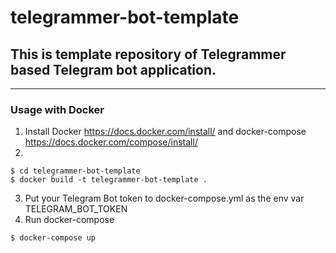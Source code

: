 # telegrammer-bot-template

## This is template repository of Telegrammer based Telegram bot application.

---------------

### Usage with Docker

1. Install Docker https://docs.docker.com/install/ and docker-compose https://docs.docker.com/compose/install/
2. 
```
$ cd telegrammer-bot-template
$ docker build -t telegrammer-bot-template .
```
3. Put your Telegram Bot token to docker-compose.yml as the env var TELEGRAM_BOT_TOKEN
4. Run docker-compose 
```
$ docker-compose up
```
